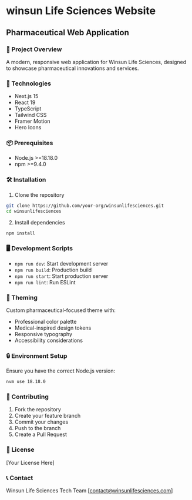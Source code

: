 # winsun Life Sciences Website

## Pharmaceutical Web Application

### 🔬 Project Overview
A modern, responsive web application for Winsun Life Sciences, designed to showcase pharmaceutical innovations and services.

### 🚀 Technologies
- Next.js 15
- React 19
- TypeScript
- Tailwind CSS
- Framer Motion
- Hero Icons

### 📦 Prerequisites
- Node.js >=18.18.0
- npm >=9.4.0

### 🛠️ Installation

1. Clone the repository
```bash
git clone https://github.com/your-org/winsunlifesciences.git
cd winsunlifesciences
```

2. Install dependencies
```bash
npm install
```

### 🖥️ Development Scripts

- `npm run dev`: Start development server
- `npm run build`: Production build
- `npm run start`: Start production server
- `npm run lint`: Run ESLint

### 🎨 Theming
Custom pharmaceutical-focused theme with:
- Professional color palette
- Medical-inspired design tokens
- Responsive typography
- Accessibility considerations

### 🔒 Environment Setup
Ensure you have the correct Node.js version:
```bash
nvm use 18.18.0
```

### 🤝 Contributing
1. Fork the repository
2. Create your feature branch
3. Commit your changes
4. Push to the branch
5. Create a Pull Request

### 📄 License
[Your License Here]

### 📞 Contact
Winsun Life Sciences Tech Team
[contact@winsunlifesciences.com]
